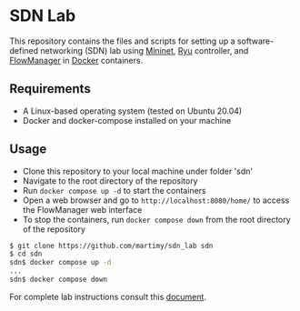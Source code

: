 # SDN Lab

This repository contains the files and scripts for setting up a software-defined networking (SDN) lab using [Mininet](https://mininet.org/), [Ryu](https://ryu-sdn.org/) controller, and [FlowManager](https://github.com/martimy/flowmanager) in [Docker](https://www.docker.com/) containers.

## Requirements

- A Linux-based operating system (tested on Ubuntu 20.04)
- Docker and docker-compose installed on your machine

## Usage

- Clone this repository to your local machine under folder 'sdn'
- Navigate to the root directory of the repository
- Run `docker compose up -d` to start the containers
- Open a web browser and go to `http://localhost:8080/home/` to access the FlowManager web interface
- To stop the containers, run `docker compose down` from the root directory of the repository

```bash
$ git clone https://github.com/martimy/sdn_lab sdn
$ cd sdn
sdn$ docker compose up -d
...
sdn$ docker compose down
```

For complete lab instructions consult this [document](lab_instructions.md).
